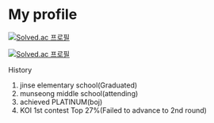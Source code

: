 # My profile

[![Solved.ac
프로필](http://mazassumnida.wtf/api/mini/generate_badge?boj=okmy729)](https://github.com/mazassumnida/mazassumnida)

[![Solved.ac
프로필](http://mazassumnida.wtf/api/v2/generate_badge?boj=okmy729)](https://solved.ac/okmy729)


History
1. jinse elementary school(Graduated)
2. munseong middle school(attending)
3. achieved PLATINUM(boj)
4. KOI 1st contest Top 27%(Failed to advance to 2nd round)
